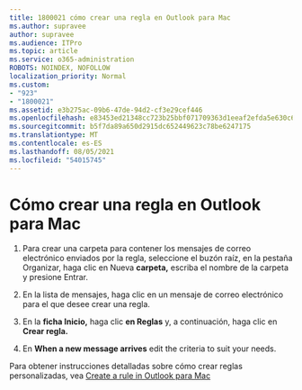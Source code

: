 ```yaml
---
title: 1800021 cómo crear una regla en Outlook para Mac
ms.author: supravee
author: supravee
ms.audience: ITPro
ms.topic: article
ms.service: o365-administration
ROBOTS: NOINDEX, NOFOLLOW
localization_priority: Normal
ms.custom:
- "923"
- "1800021"
ms.assetid: e3b275ac-09b6-47de-94d2-cf3e29cef446
ms.openlocfilehash: e83453ed21348cc723b25bbf071709363d1eeaf2efda5e630c6431f62d348037
ms.sourcegitcommit: b5f7da89a650d2915dc652449623c78be6247175
ms.translationtype: MT
ms.contentlocale: es-ES
ms.lasthandoff: 08/05/2021
ms.locfileid: "54015745"
---
```

# <a name="how-to-create-a-rule-in-outlook-for-mac"></a>Cómo crear una regla en Outlook para Mac

1. Para crear una carpeta para contener los mensajes de correo electrónico  enviados por la regla, seleccione el buzón raíz, en la pestaña Organizar, haga clic en Nueva **carpeta,** escriba el nombre de la carpeta y presione Entrar.

2. En la lista de mensajes, haga clic en un mensaje de correo electrónico para el que desee crear una regla.

3. En la **ficha Inicio,** haga clic **en Reglas** y, a continuación, haga clic en **Crear regla.**

4. En **When a new message arrives** edit the criteria to suit your needs. 

Para obtener instrucciones detalladas sobre cómo crear reglas personalizadas, vea [Create a rule in Outlook para Mac](https://aka.ms/AA1uy0v)
  